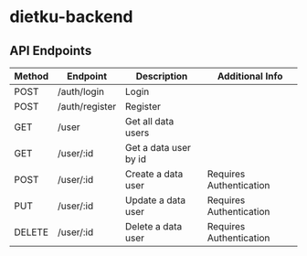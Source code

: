 # dietku-backend

## API Endpoints

| Method | Endpoint       | Description | Additional Info |
| ------ | -------------- | ----------- | --------------- |
| POST   | /auth/login    | Login       |                 |
| POST   | /auth/register | Register    |                 |
| GET   | /user    | Get all data users       |                 |
| GET   | /user/:id | Get a data user by id      |                 |
| POST  | /user/:id | Create a data user    |Requires Authentication|
| PUT    | /user/:id | Update a data user | Requires Authentication|
| DELETE    | /user/:id | Delete a data user    | Requires Authentication|
